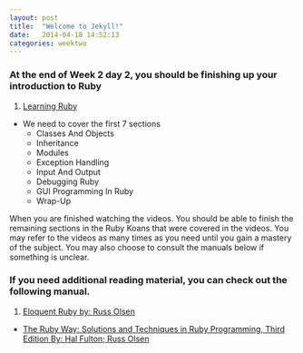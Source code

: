 ```yaml
---
layout: post
title:  "Welcome to Jekyll!"
date:   2014-04-18 14:52:13
categories: weektwo
---
```


### At the end of Week 2 day 2, you should be finishing up your introduction to Ruby

1. [Learning Ruby](http://techbus.safaribooksonline.com/video/programming/ruby/9781771370806)
+ We need to cover the first 7 sections
	+ Classes And Objects
	+ Inheritance
	+ Modules
	+ Exception Handling
	+ Input And Output
	+ Debugging Ruby
	+ GUI Programming In Ruby
	+ Wrap-Up

When you are finished watching the videos. You should be able to finish the remaining sections in the Ruby Koans that were covered in the videos. You may refer to the videos as many times as you need until you gain a mastery of the subject. You may also choose to consult the manuals below if something is unclear.


### If you need additional reading material, you can check out the following manual.
1. [Eloquent Ruby by: Russ Olsen](http://techbus.safaribooksonline.com/book/web-development/ruby/9780321700308)
+ [The Ruby Way: Solutions and Techniques in Ruby Programming, Third Edition By: Hal Fulton; Russ Olsen](http://techbus.safaribooksonline.com/book/web-development/ruby/9780132480352)

